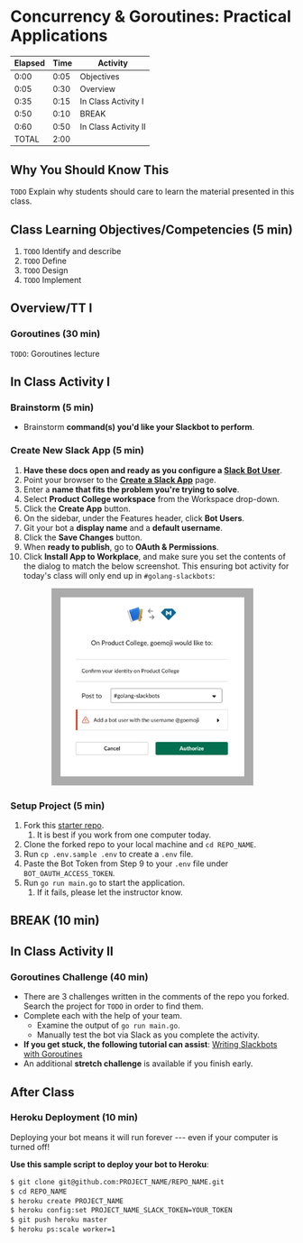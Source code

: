 # Concurrency & Goroutines: Practical Applications

| **Elapsed** | **Time**  | **Activity**              |
| ----------- | --------- | ------------------------- |
| 0:00        | 0:05      | Objectives                |
| 0:05        | 0:30      | Overview                  |
| 0:35        | 0:15      | In Class Activity I       |
| 0:50        | 0:10      | BREAK                     |
| 0:60        | 0:50      | In Class Activity II      |
| TOTAL       | 2:00      |                           |

## Why You Should Know This

`TODO` Explain why students should care to learn the material presented in this class.

## Class Learning Objectives/Competencies (5 min)

1. `TODO` Identify and describe
2. `TODO` Define
3. `TODO` Design
4. `TODO` Implement

## Overview/TT I

### Goroutines (30 min)

`TODO`: Goroutines lecture

## In Class Activity I

### Brainstorm (5 min)


* Brainstorm **command(s) you'd like your Slackbot to perform**.

### Create New Slack App (5 min)

1. **Have these docs open and ready as you configure a [Slack Bot User](https://api.slack.com/bot-users)**.
2. Point your browser to the **[Create a Slack App]((https://api.slack.com/apps?new_app=1))** page.
3. Enter a **name that fits the problem you're trying to solve**.
4. Select **Product College workspace** from the Workspace drop-down.
5. Click the **Create App** button.
6. On the sidebar, under the Features header, click **Bot Users**.
7. Git your bot a **display name** and a **default username**.
8. Click the **Save Changes** button.
9. When **ready to publish**, go to **OAuth & Permissions**.
10. Click **Install App to Workplace**, and make sure you set the contents of the  dialog to match the below screenshot. This ensuring bot activity for today's class will only end up in `#golang-slackbots`:

<p align="center">
  <img src="img/oauth-enable.png" height="350">
</p>

### Setup Project (5 min)

1. Fork this [starter repo](https://github.com/droxey/goslackit).
   1. It is best if you work from one computer today.
2. Clone the forked repo to your local machine and `cd REPO_NAME`.
3. Run `cp .env.sample .env` to create a `.env` file.
4. Paste the Bot Token from Step 9 to your `.env` file under `BOT_OAUTH_ACCESS_TOKEN`.
5. Run `go run main.go` to start the application.
   1. If it fails, please let the instructor know.

## BREAK (10 min)

## In Class Activity II

### Goroutines Challenge (40 min)

* There are 3 challenges written in the comments of the repo you forked. Search the project for `TODO` in order to find them.
* Complete each with the help of your team.
  * Examine the output of `go run main.go`.
  * Manually test the bot via Slack as you complete the activity.
* **If you get stuck, the following tutorial can assist**: [Writing Slackbots with Goroutines](https://x-team.com/blog/writing-slackbots-with-goroutines/)
* An additional **stretch challenge** is available if you finish early.

## After Class

### Heroku Deployment (10 min)

Deploying your bot means it will run forever --- even if your computer is turned off!

**Use this sample script to deploy your bot to Heroku**:

```bash
$ git clone git@github.com:PROJECT_NAME/REPO_NAME.git
$ cd REPO_NAME
$ heroku create PROJECT_NAME
$ heroku config:set PROJECT_NAME_SLACK_TOKEN=YOUR_TOKEN
$ git push heroku master
$ heroku ps:scale worker=1
```

